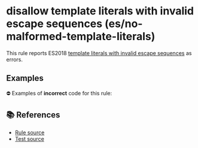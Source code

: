 # disallow template literals with invalid escape sequences (es/no-malformed-template-literals)

This rule reports ES2018 [template literals with invalid escape sequences](https://github.com/tc39/proposal-template-literal-revision#readme) as errors.

## Examples

⛔ Examples of **incorrect** code for this rule:

<eslint-playground type="bad" code="/*eslint es/no-malformed-template-literals: error */
tag`\unicode`
" />

## 📚 References

- [Rule source](https://github.com/mysticatea/eslint-plugin-es/blob/v1.3.1/lib/rules/no-malformed-template-literals.js)
- [Test source](https://github.com/mysticatea/eslint-plugin-es/blob/v1.3.1/tests/lib/rules/no-malformed-template-literals.js)
